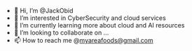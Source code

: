 - 👋 Hi, I’m @JackObid
- 👀 I’m interested in CyberSecurity and cloud services
- 🌱 I’m currently learning more about cloud and AI resources 
- 💞️ I’m looking to collaborate on ...
- 📫 How to reach me @myareafoods@gmail.com

<!---
JackObid/JackObid is a ✨ special ✨ repository because its `README.md` (this file) appears on your GitHub profile.
You can click the Preview link to take a look at your changes.
--->

